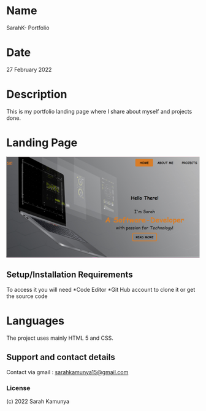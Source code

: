 # Name
SarahK- Portfolio
# Date
 27 February 2022

# Description
This is my portfolio landing page where I share about myself and projects done. 


# Landing Page
![landing page](https://github.com/SarahKamunya/SarahK-Portfolio/blob/master/image/landing.png)

 ## Setup/Installation Requirements
 To access it you will need
*Code Editor
*Git Hub account to clone it or get the source code
# Languages 

The project uses mainly HTML 5 and CSS.
## Support and contact details
Contact via gmail : sarahkamunya15@gmail.com
### License

 (c) 2022 Sarah Kamunya
